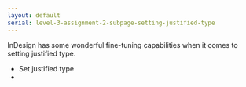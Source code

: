 ```yaml
---
layout: default
serial: level-3-assignment-2-subpage-setting-justified-type
---
```

InDesign has some wonderful fine-tuning capabilities when it comes to setting justified type.

- Set justified type
- 
